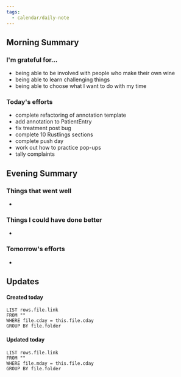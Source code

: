 ```yaml
---
tags:
  - calendar/daily-note
---
```


## Morning Summary

### I'm grateful for...

- being able to be involved with people who make their own wine
- being able to learn challenging things
- being able to choose what I want to do with my time

### Today's efforts

- complete refactoring of annotation template
- add annotation to PatientEntry
- fix treatment post bug
- complete 10 Rustlings sections
- complete push day
- work out how to practice pop-ups
- tally complaints

## Evening Summary

### Things that went well

-

### Things I could have done better

-

### Tomorrow's efforts

-

## Updates

#### Created today

```dataview
LIST rows.file.link
FROM ""
WHERE file.cday = this.file.cday
GROUP BY file.folder
```

#### Updated today

```dataview
LIST rows.file.link
FROM ""
WHERE file.mday = this.file.cday
GROUP BY file.folder
```
